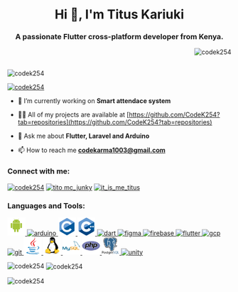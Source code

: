 <h1 align="center">Hi 👋, I'm Titus Kariuki</h1>
<h3 align="center">A passionate Flutter cross-platform developer from Kenya.</h3>
<img align="right" src="https://visualstudiomagazine.com/articles/2020/08/06/~/media/ECG/visualstudiomagazine/Images/2020/08/flutter_vscode_b.ashx" alt="codek254" />
<br><br>

<p align="left"> <img src="https://komarev.com/ghpvc/?username=codek254&label=Profile%20views&color=0e75b6&style=flat" alt="codek254" /> </p>

<p align="left"> <a href="https://twitter.com/codek254" target="blank"><img src="https://img.shields.io/twitter/follow/codek254?logo=twitter&style=for-the-badge" alt="codek254" /></a> </p>

- 🔭 I’m currently working on **Smart attendace system**

- 👨‍💻 All of my projects are available at [https://github.com/CodeK254?tab=repositories](https://github.com/CodeK254?tab=repositories)

- 💬 Ask me about **Flutter, Laravel and Arduino**

- 📫 How to reach me **codekarma1003@gmail.com**

<h3 align="left">Connect with me:</h3>
<p align="left">
<a href="https://twitter.com/codek254" target="blank"><img align="center" src="https://raw.githubusercontent.com/rahuldkjain/github-profile-readme-generator/master/src/images/icons/Social/twitter.svg" alt="codek254" height="30" width="40" /></a>
<a href="https://fb.com/tito mc_junky" target="blank"><img align="center" src="https://raw.githubusercontent.com/rahuldkjain/github-profile-readme-generator/master/src/images/icons/Social/facebook.svg" alt="tito mc_junky" height="30" width="40" /></a>
<a href="https://instagram.com/it_is_me_titus" target="blank"><img align="center" src="https://raw.githubusercontent.com/rahuldkjain/github-profile-readme-generator/master/src/images/icons/Social/instagram.svg" alt="it_is_me_titus" height="30" width="40" /></a>
</p>

<h3 align="left">Languages and Tools:</h3>
<p align="left"> <a href="https://developer.android.com" target="_blank" rel="noreferrer"> <img src="https://raw.githubusercontent.com/devicons/devicon/master/icons/android/android-original-wordmark.svg" alt="android" width="40" height="40"/> </a> <a href="https://www.arduino.cc/" target="_blank" rel="noreferrer"> <img src="https://cdn.worldvectorlogo.com/logos/arduino-1.svg" alt="arduino" width="40" height="40"/> </a> <a href="https://www.cprogramming.com/" target="_blank" rel="noreferrer"> <img src="https://raw.githubusercontent.com/devicons/devicon/master/icons/c/c-original.svg" alt="c" width="40" height="40"/> </a> <a href="https://www.w3schools.com/cpp/" target="_blank" rel="noreferrer"> <img src="https://raw.githubusercontent.com/devicons/devicon/master/icons/cplusplus/cplusplus-original.svg" alt="cplusplus" width="40" height="40"/> </a> <a href="https://dart.dev" target="_blank" rel="noreferrer"> <img src="https://www.vectorlogo.zone/logos/dartlang/dartlang-icon.svg" alt="dart" width="40" height="40"/> </a> <a href="https://www.figma.com/" target="_blank" rel="noreferrer"> <img src="https://www.vectorlogo.zone/logos/figma/figma-icon.svg" alt="figma" width="40" height="40"/> </a> <a href="https://firebase.google.com/" target="_blank" rel="noreferrer"> <img src="https://www.vectorlogo.zone/logos/firebase/firebase-icon.svg" alt="firebase" width="40" height="40"/> </a> <a href="https://flutter.dev" target="_blank" rel="noreferrer"> <img src="https://www.vectorlogo.zone/logos/flutterio/flutterio-icon.svg" alt="flutter" width="40" height="40"/> </a> <a href="https://cloud.google.com" target="_blank" rel="noreferrer"> <img src="https://www.vectorlogo.zone/logos/google_cloud/google_cloud-icon.svg" alt="gcp" width="40" height="40"/> </a> <a href="https://git-scm.com/" target="_blank" rel="noreferrer"> <img src="https://www.vectorlogo.zone/logos/git-scm/git-scm-icon.svg" alt="git" width="40" height="40"/> </a> <a href="https://www.java.com" target="_blank" rel="noreferrer"> <img src="https://raw.githubusercontent.com/devicons/devicon/master/icons/java/java-original.svg" alt="java" width="40" height="40"/> </a> <a href="https://www.linux.org/" target="_blank" rel="noreferrer"> <img src="https://raw.githubusercontent.com/devicons/devicon/master/icons/linux/linux-original.svg" alt="linux" width="40" height="40"/> </a> <a href="https://www.mysql.com/" target="_blank" rel="noreferrer"> <img src="https://raw.githubusercontent.com/devicons/devicon/master/icons/mysql/mysql-original-wordmark.svg" alt="mysql" width="40" height="40"/> </a> <a href="https://www.php.net" target="_blank" rel="noreferrer"> <img src="https://raw.githubusercontent.com/devicons/devicon/master/icons/php/php-original.svg" alt="php" width="40" height="40"/> </a> <a href="https://www.postgresql.org" target="_blank" rel="noreferrer"> <img src="https://raw.githubusercontent.com/devicons/devicon/master/icons/postgresql/postgresql-original-wordmark.svg" alt="postgresql" width="40" height="40"/> </a> <a href="https://unity.com/" target="_blank" rel="noreferrer"> <img src="https://www.vectorlogo.zone/logos/unity3d/unity3d-icon.svg" alt="unity" width="40" height="40"/> </a> </p>

<p><img align="left" src="https://github-readme-stats.vercel.app/api/top-langs?username=codek254&show_icons=true&locale=en&layout=compact" alt="codek254" /></p>

<p>&nbsp;<img align="center" src="https://github-readme-stats.vercel.app/api?username=codek254&show_icons=true&locale=en" alt="codek254" /></p>

<p><img align="center" src="https://github-readme-streak-stats.herokuapp.com/?user=codek254&" alt="codek254" /></p>

